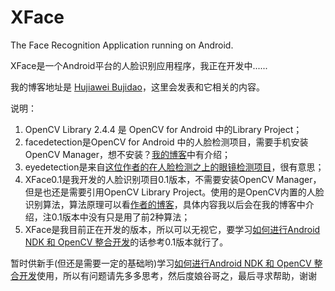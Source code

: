 XFace
=====
The Face Recognition Application running on Android.

XFace是一个Android平台的人脸识别应用程序，我正在开发中......

我的博客地址是 [Hujiawei Bujidao](http://hujiaweibujidao.github.io)，这里会发表和它相关的内容。

说明：

1. OpenCV Library 2.4.4 是 OpenCV for Android 中的Library Project；
2. facedetection是OpenCV for Android 中的人脸检测项目，需要手机安装OpenCV Manager，想不安装？[我的博客](http://hujiaweibujidao.github.io/blog/2013/11/18/android-ndk-and-opencv-development-3/)中有介绍；
3. eyedetection是来自[这位作者的在人脸检测之上的眼镜检测项目](http://romanhosek.cz/android-eye-detection-and-tracking-with-opencv/)，很有意思；
4. XFace0.1是我开发的人脸识别项目0.1版本，不需要安装OpenCV Manager，但是也还是需要引用OpenCV Library Project。使用的是OpenCV内置的人脸识别算法，算法原理可以看[作者的博客](http://bytefish.de/blog/opencv_facerecognizer_documentation/)，具体内容我以后会在我的博客中介绍，注0.1版本中没有只是用了前2种算法；
5. XFace是我目前正在开发的版本，所以可以无视它，要学习[如何进行Android NDK 和 OpenCV 整合开发](http://hujiaweibujidao.github.io/blog/2013/11/18/android-ndk-and-opencv-developement/)的话参考0.1版本就行了。

暂时供新手(但还是需要一定的基础哟)学习[如何进行Android NDK 和 OpenCV 整合开发](http://hujiaweibujidao.github.io/blog/2013/11/18/android-ndk-and-opencv-developement/)使用，所以有问题请先多多思考，然后度娘谷哥之，最后寻求帮助，谢谢
